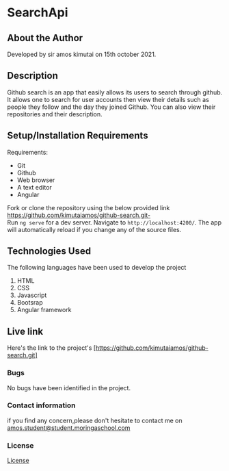 # SearchApi
## About the Author
Developed by sir amos kimutai on 15th october 2021.
## Description
Github search is an app that easily allows its users to search through github. It allows one to search for user accounts then view their details such as people they follow and the day they joined Github. You can also view their repositories and their description.
## Setup/Installation Requirements
Requirements:
    <ul>
        <li>Git</li>
        <li>Github</li>
        <li>Web browser</li>
        <li>A text editor</li>
        <li>Angular</li>
    </ul>
Fork or clone the repository using the below provided link</br>
https://github.com/kimutaiamos/github-search.git-</br>
Run `ng serve` for a dev server. Navigate to `http://localhost:4200/`. The app will automatically reload if you change any of the source files.
## Technologies Used
The following languages have been used to develop the project
    <ol>
        <li>HTML</li>
        <li>CSS</li>
        <li>Javascript</li>
        <li>Bootsrap</li>
        <li>Angular framework</li>
    </ol>
## Live link
Here's the link to the project's [https://github.com/kimutaiamos/github-search.git]
### Bugs
No bugs have been identified in the project.
### Contact information
if you find any concern,please don't hesitate to contact me on amos.student@student.moringaschool.com
### License
[License](./license)